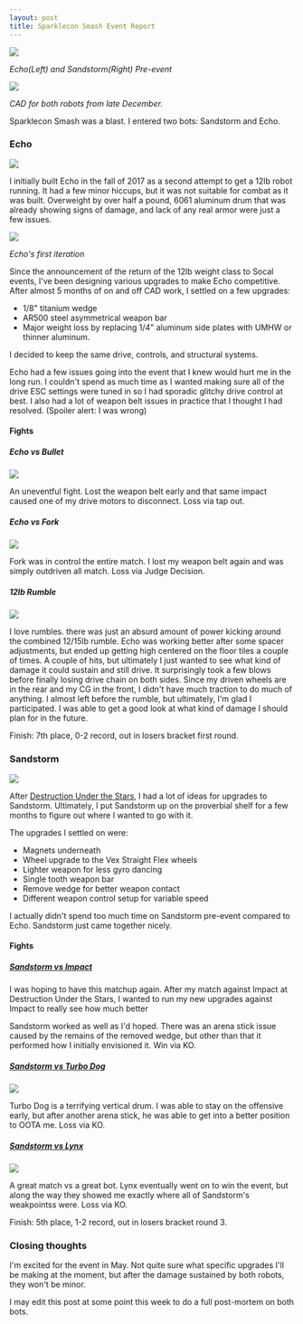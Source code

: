 ```yaml
---
layout: post
title: Sparklecon Smash Event Report
---
```


![](https://i.imgur.com/mlSHik2l.png)

*Echo(Left) and Sandstorm(Right) Pre-event*

![](https://i.imgur.com/lrgjMzEl.png)
 
*CAD for both robots from late December.*

Sparklecon Smash was a blast. I entered two bots: Sandstorm and Echo. 


### Echo

![](https://i.imgur.com/prVzIuDl.png)

I initially built Echo in the fall of 2017 as a second attempt to get a 12lb robot running. It had a few minor hiccups, but it was not suitable for combat as it was built. Overweight by over half a pound, 6061 aluminum drum that was already showing signs of damage, and lack of any real armor were just a few issues. 

![](https://i.imgur.com/mOHeoP1l.png)

*Echo's first iteration*

Since the announcement of the return of the 12lb weight class to Socal events, I've been designing various upgrades to make Echo competitive. After almost 5 months of on and off CAD work, I settled on a few upgrades:

* 1/8" titanium wedge
* AR500 steel asymmetrical weapon bar
* Major weight loss by replacing 1/4" aluminum side plates with UMHW or thinner aluminum. 

I decided to keep the same drive, controls, and structural systems. 

Echo had a few issues going into the event that I knew would hurt me in the long run. I couldn't spend as much time as I wanted making sure all of the drive ESC settings were tuned in so I had sporadic glitchy drive control at best. I also had a lot of weapon belt issues in practice that I thought I had resolved. (Spoiler alert: I was wrong)

#### Fights

##### Echo vs Bullet

![](https://i.imgur.com/08d2TSGl.png)

An uneventful fight. Lost the weapon belt early and that same impact caused one of my drive motors to disconnect. Loss via tap out.

##### Echo vs Fork

![](https://i.imgur.com/XtMn0hjl.png)

Fork was in control the entire match. I lost my weapon belt again and was simply outdriven all match. Loss via Judge Decision.

##### 12lb Rumble

![](https://i.imgur.com/yEDYpdUl.png)

I love rumbles. there was just an absurd amount of power kicking around the combined 12/15lb rumble. Echo was working better after some spacer adjustments, but ended up getting high centered on the floor tiles a couple of times. A couple of hits, but ultimately I just wanted to see what kind of damage it could sustain and still drive. It surprisingly took a few blows before finally losing drive chain on both sides. Since my driven wheels are in the rear and my CG in the front, I didn't have much traction to do much of anything. I almost left before the rumble, but ultimately, I'm glad I participated. I was able to get a good look at what kind of damage I should plan for in the future. 

Finish: 7th place, 0-2 record, out in losers bracket first round. 

### Sandstorm

![](https://i.imgur.com/plDAaHfl.png)

After [Destruction Under the Stars](http://www.jgermita.me/Sandstorm-Event-Report/), I had a lot of ideas for upgrades to Sandstorm. Ultimately, I put Sandstorm up on the proverbial shelf for a few months to figure out where I wanted to go with it.

The upgrades I settled on were:

* Magnets underneath
* Wheel upgrade to the Vex Straight Flex wheels
* Lighter weapon for less gyro dancing
* Single tooth weapon bar
* Remove wedge for better weapon contact
* Different weapon control setup for variable speed

I actually didn't spend too much time on Sandstorm pre-event compared to Echo. Sandstorm just came together nicely.

#### Fights

##### [Sandstorm vs Impact](https://www.twitch.tv/videos/374027699?t=03h19m49s)

I was hoping to have this matchup again. After my match against Impact at Destruction Under the Stars, I wanted to run my new upgrades against Impact to really see how much better 

Sandstorm worked as well as I'd hoped. There was an arena stick issue caused by the remains of the removed wedge, but other than that it performed how I initially envisioned it. Win via KO.

##### [Sandstorm vs Turbo Dog](https://www.twitch.tv/videos/374027699?t=05h15m02s)

![](https://i.imgur.com/H1NUoGml.png)

Turbo Dog is a terrifying vertical drum. I was able to stay on the offensive early, but after another arena stick, he was able to get into a better position to OOTA me. Loss via KO.

##### [Sandstorm vs Lynx](https://www.twitch.tv/videos/374027699?t=05h43m18s)

![](https://i.imgur.com/P5Q7yZpl.png)

A great match vs a great bot. Lynx eventually went on to win the event, but along the way they showed me exactly where all of Sandstorm's weakpointss were. Loss via KO.

Finish: 5th place, 1-2 record, out in losers bracket round 3.

### Closing thoughts

I'm excited for the event in May. Not quite sure what specific upgrades I'll be making at the moment, but after the damage sustained by both robots, they won't be minor. 

I may edit this post at some point this week to do a full post-mortem on both bots. 
